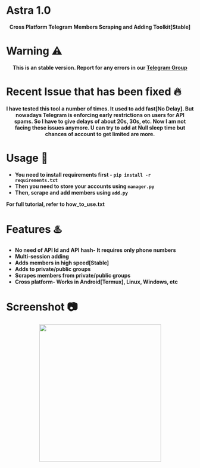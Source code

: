 # Astra 1.0
<p align='center'><b>Cross Platform Telegram Members Scraping and Adding Toolkit[Stable]</b></p>

# Warning ⚠️

<p align='center'><b> This is an stable version. Report for any errors in our <a href='https://telegram.me/Techmedies_Hub'> Telegram Group </a>
  </p>

# Recent Issue that has been fixed 🔥

<p align='center'> I have tested this tool a number of times. It used to add fast[No Delay]. But nowadays Telegram is enforcing early restrictions on users
  for API spams. So I have to give delays of about 20s, 30s, etc. Now I am not facing these issues anymore. U can try to add at Null sleep time but chances of account
  to get limited are more.
  </p>

# Usage 🧰

* You need to install requirements first - `pip install -r requirements.txt`
* Then you need to store your accounts using `manager.py`
* Then, scrape and add members using `add.py`

<b> For full tutorial, refer to how_to_use.txt </b>

# Features ♨️

* No need of API Id and API hash- It requires only phone numbers
* Multi-session adding 
* Adds members in high speed[Stable]
* Adds to private/public groups
* Scrapes members from private/public groups
* Cross platform- Works in Android[Termux], Linux, Windows, etc

# Screenshot 📷
<p align='center'><img src='https://github.com/Cryptonian007/Astra/blob/main/img/img1.jpg' width='327' height='368.5'></p>
